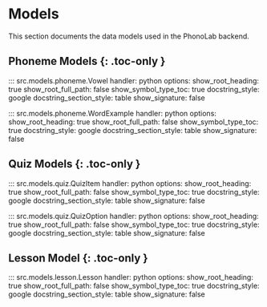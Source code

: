 # Models

This section documents the data models used in the PhonoLab backend.

## Phoneme Models  {: .toc-only }

::: src.models.phoneme.Vowel
    handler: python
    options:
      show_root_heading: true
      show_root_full_path: false
      show_symbol_type_toc: true
      docstring_style: google
      docstring_section_style: table
      show_signature: false


::: src.models.phoneme.WordExample
    handler: python
    options:
      show_root_heading: true
      show_root_full_path: false
      show_symbol_type_toc: true
      docstring_style: google
      docstring_section_style: table
      show_signature: false


## Quiz Models {: .toc-only }

::: src.models.quiz.QuizItem
    handler: python
    options:
      show_root_heading: true
      show_root_full_path: false
      show_symbol_type_toc: true
      docstring_style: google
      docstring_section_style: table
      show_signature: false

::: src.models.quiz.QuizOption
    handler: python
    options:
      show_root_heading: true
      show_root_full_path: false
      show_symbol_type_toc: true
      docstring_style: google
      docstring_section_style: table
      show_signature: false

## Lesson Model  {: .toc-only }

::: src.models.lesson.Lesson
    handler: python
    options:
      show_root_heading: true
      show_root_full_path: false
      show_symbol_type_toc: true
      docstring_style: google
      docstring_section_style: table
      show_signature: false